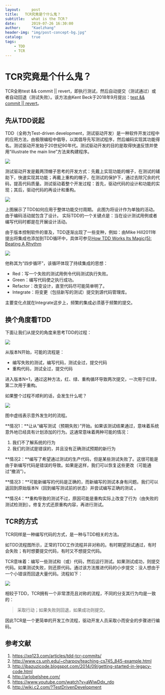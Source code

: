 ```yaml
---
layout:     post
title:   TCR究竟是个什么鬼？
subtitle:   what is the TCR？
date:       2019-07-26 16:30:00
author:     "Kaelzhang"
header-img: "img/post-concept-bg.jpg"
catalog:    true
tags:
    - TDD
    - TCR
---
```


# TCR究竟是个什么鬼？

TCR全称test && commit || revert，即执行测试，然后自动提交（测试通过）或者自动回退（测试失败）。该方法由Kent Beck于2018年9月提出：[test && commit || revert](https://medium.com/@kentbeck_7670/test-commit-revert-870bbd756864)。

## 先从TDD说起

TDD（全称为Test-driven development，测试驱动开发）是一种软件开发过程中的应用方法，由极限编程中倡导，以其倡导先写测试程序，然后编码实现其功能得名。测试驱动开发始于20世纪90年代。测试驱动开发的目的是取得快速反馈并使用“illustrate the main line”方法来构建程序。

![](/img/in-post/TCR/simpleTddLoop.png)

测试驱动开发是戴两顶帽子思考的开发方式：先戴上实现功能的帽子，在测试的辅助下，快速实现其功能；再戴上重构的帽子，在测试的保护下，通过去除冗余的代码，提高代码质量。测试驱动着整个开发过程：首先，驱动代码的设计和功能的实现；其后，驱动代码的再设计和重构。

![](/img/in-post/TCR/tdd.png)

上图展示了TDD如何应用于整体功能交付周期。 此图为将设计作为单独的活动。由于编码活动就包含了设计。 实际TDD的一个关键点是：当在设计测试用例或者编写代码时都是在开展设计活动。

由于版本控制软件的普及，TDD逐渐出现了一些变种，例如：由Mike Hill2011年提出将集成也添加到TDD循环中，具体可参见[How TDD Works Its Magic(5): Beating A Rhythm](http://anarchycreek.com/2011/01/06/how-tdd-works-its-magic5-beating-a-rhythm/)

![](/img/in-post/REST/tddWithIntegration.png)

他称其为“四步循环”，该循环体现了持续集成的思想：

* Red：写一个失败的测试用例令代码测试执行失败。
* Green：编写代码使之执行成功。
* Refactor：改变设计，直至代码尽可能简单明了。
* Integrate：将变更（包括新写的测试）提交到源代码管理库。

主要变化点就在Integrate这步上，频繁的集成必须基于频繁的提交。

## 换个角度看TDD

下面让我们从提交的角度来思考TDD的过程：

![](/img/in-post/TCR/tddCommits.png)

从版本N开始，可能的流程是：

* 编写失败的测试，编写代码，测试全过，提交代码
* 重构代码，测试全过，提交代码

进入版本N+1，通过这种方法，红、绿、重构循环导致两次提交，一次用于红绿，第二次用于重构。

如果整个过程不顺利的话，会发生什么呢？

![](/img/in-post/TCR/tddWithCommitsAndReverts.png)

图中虚线表示意外发生时的流程。

**情况1：**让从“编写测试（预期失败）”开始。如果该测试结果通过，意味着系统意外地已经具有计划添加的行为。这通常意味着两种可能的情况：

1. 我们不了解系统的行为
2. 我们的测试是错误的，并且没有正确测试预期的新行为

**情况2：**编写了希望通过测试的生产代码，但是某些测试失败了。这很可能是由于新编写代码是错误的导致。如果是这样，我们可以恢复这些更改（可能通过“撤消”）。

**情况3：**可能新编写的代码是正确的，而新编写的测试本身有问题。我们可以返回到原始版本N（回到编写测试前的状态）并尝试编写正确的测试 。

**情况4：**重构导致的测试不过，原因可能是重构实际上改变了行为（由失败的测试检测到）。修复方式还原重构内容，再进行测试。

## TCR的方式

TCR同样是一种编写代码的方式，是一种与TDD相关的方法。

如TDD流程图所示，正常的TDD工作流程并非对称的。有时期望测试通过，有时会失败；有时想要提交代码，有时又不想提交代码。

TCR意味着：编写一些测试和（或）代码，然后运行测试。如果测试成功，则提交代码。如果测试失败，则还原代码。通过该方法推进代码的小步提交：没人想由于一个小错误而回退大量代码。流程如下：

![](/img/in-post/TCR/tcr.png)

相较于TDD，TCR拥有一个非常漂亮且对称的流程，不同的分支其行为均是一致的：

> 采取行动；如果失败则回退，如果成功则提交。

因此TCR是一个更简单的开发工作流程，驱动开发人员采取小而安全的步骤进行编码。

## 参考文献

1. https://xp123.com/articles/tdd-tcr-commits/
2. http://www.cs.unh.edu/~charpov/teaching-cs745_845-example.html
2. http://jbazuzicode.blogspot.com/2014/09/getting-started-in-legacy-code.html
3. http://arlobelshee.com/
4. https://www.youtube.com/watch?v=aWiwDdx_rdo
5. http://wiki.c2.com/?TestDrivenDevelopment








